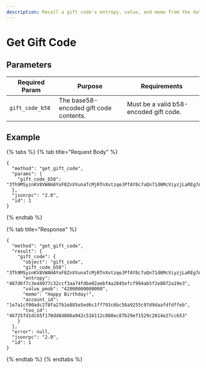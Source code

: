 ```yaml
---
description: Recall a gift code's entropy, value, and memo from the database.
---
```


# Get Gift Code

## Parameters

| Required Param  | Purpose                                | Requirements                           |
|-----------------|----------------------------------------|----------------------------------------|
| `gift_code_b58` | The base58-encoded gift code contents. | Must be a valid b58-encoded gift code. |

## Example

{% tabs %}
{% tab title="Request Body" %}

```
{
  "method": "get_gift_code",
  "params": {
    "gift_code_b58": "3Th9MSyznKV8VWAHAYoF8ZnVVunaTcMjRTnXvtzqeJPfAY8c7uQn71d6McViyzjLaREg7AppT7quDmBRG5E48csVhhzF4TEn1tw9Ekwr2hrq57A8cqR6sqpNC47mF7kHe",
  },
  "jsonrpc": "2.0",
  "id": 1
}
```

{% endtab %}

{% tab title="Response" %}

```
{
  "method": "get_gift_code",
  "result": {
    "gift_code": {
      "object": "gift_code",
      "gift_code_b58": "3Th9MSyznKV8VWAHAYoF8ZnVVunaTcMjRTnXvtzqeJPfAY8c7uQn71d6McViyzjLaREg7AppT7quDmBRG5E48csVhhzF4TEn1tw9Ekwr2hrq57A8cqR6sqpNC47mF7kHe",
      "entropy": "487d6f7c3e44977c32ccf3aa74fdbe02aebf4a2845efcf994ab5f2e8072a19e3",
      "value_pmob": "42000000000000",
      "memo": "Happy Birthday!",
      "account_id": "1e7a1cf00adc278fa27b1e885e5ed6c1ff793c6bc56a9255c97d9daafdfdffeb",
      "txo_id": "46725fd1dc65f170dd8d806a942c516112c080ec87b29ef1529c2014e27cc653"
    }
  },
  "error": null,
  "jsonrpc": "2.0",
  "id": 1
}
```

{% endtab %}
{% endtabs %}
